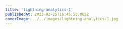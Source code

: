```yaml
---
title: 'lightning-analytics-1'
publishedAt: 2023-02-25T16:45:53.002Z
coverImage: ../../images/lightning-analytics-1.jpg
---
```


